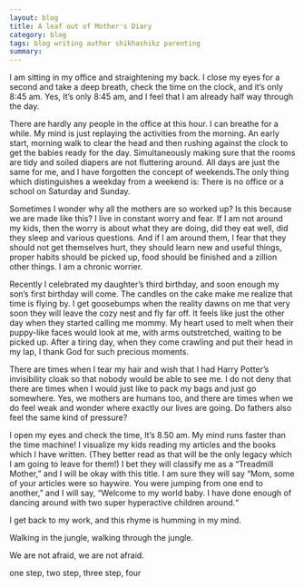 ```yaml
---
layout: blog
title: A leaf out of Mother's Diary
category: blog
tags: blog writing author shikhashikz parenting
summary: 
---
```


I am sitting in my office and straightening my back. I close my eyes for a second and take a deep breath, check the time on the clock, and it’s only 8:45 am. Yes, It’s only 8:45 am, and I feel that I am already half way through the day.

There are hardly any people in the office at this hour. I can breathe for a while. My mind is just replaying the activities from the morning. An early start, morning walk to clear the head and then rushing against the clock to get the babies ready for the day. Simultaneously making sure that the rooms are tidy and soiled diapers are not fluttering around. All days are just the same for me, and I have forgotten the concept of weekends.The only thing which distinguishes a weekday from a weekend is: There is no office or a school on Saturday and Sunday.

Sometimes I wonder why all the mothers are so worked up? Is this because we are made like this? I live in constant worry and fear. If I am not around my kids, then the worry is about what they are doing, did they eat well, did they sleep and various questions. And if I am around them, I fear that they should not get themselves hurt, they should learn new and useful things, proper habits should be picked up, food should be finished and a zillion other things. I am a chronic worrier.

Recently I celebrated my daughter’s third birthday, and soon enough my son’s first birthday will come. The candles on the cake make me realize that time is flying by. I get goosebumps when the reality dawns on me that very soon they will leave the cozy nest and fly far off. It feels like just the other day when they started calling me mommy. My heart used to melt when their puppy-like faces would look at me, with arms outstretched, waiting to be picked up. After a tiring day, when they come crawling and put their head in my lap, I thank God for such precious moments.

There are times when I tear my hair and wish that I had Harry Potter’s invisibility cloak so that nobody would be able to see me. I do not deny that there are times when I would just like to pack my bags and just go somewhere. Yes, we mothers are humans too, and there are times when we do feel weak and wonder where exactly our lives are going. Do fathers also feel the same kind of pressure?

I open my eyes and check the time, It’s 8.50 am. My mind runs faster than the time machine! I visualize my kids reading my articles and the books which I have written. (They better read as that will be the only legacy which I am going to leave for them!) I bet they will classify me as a “Treadmill Mother,” and I will be okay with this title. I am sure they will say “Mom, some of your articles were so haywire. You were jumping from one end to another,” and I will say, “Welcome to my world baby. I have done enough of dancing around with two super hyperactive children around.“

I get back to my work, and this rhyme is humming in my mind.

Walking in the jungle, walking through the jungle.

We are not afraid, we are not afraid.

one step, two step, three step, four
